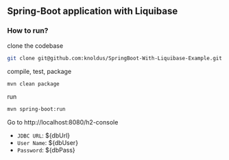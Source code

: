 ## Spring-Boot application with Liquibase

### How to run?
clone the codebase
```bash
git clone git@github.com:knoldus/SpringBoot-With-Liquibase-Example.git
```

compile, test, package
```bash
mvn clean package
```

run
```bash
mvn spring-boot:run
```

Go to http://localhost:8080/h2-console  
  
* `JDBC URL`: ${dbUrl} 
* `User Name`: ${dbUser}  
* `Password`: ${dbPass}


 
